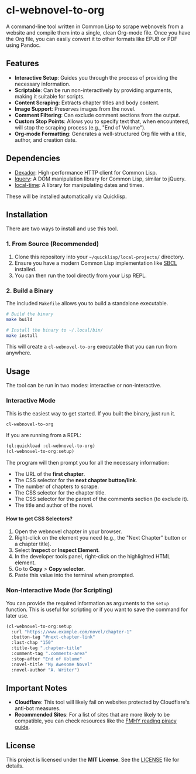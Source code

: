 # cl-webnovel-to-org

A command-line tool written in Common Lisp to scrape webnovels from a website and compile them into a single, clean Org-mode file. Once you have the Org file, you can easily convert it to other formats like EPUB or PDF using Pandoc.

## Features

- **Interactive Setup**: Guides you through the process of providing the necessary information.
- **Scriptable**: Can be run non-interactively by providing arguments, making it suitable for scripts.
- **Content Scraping**: Extracts chapter titles and body content.
- **Image Support**: Preserves images from the novel.
- **Comment Filtering**: Can exclude comment sections from the output.
- **Custom Stop Points**: Allows you to specify text that, when encountered, will stop the scraping process (e.g., "End of Volume").
- **Org-mode Formatting**: Generates a well-structured Org file with a title, author, and creation date.

## Dependencies

- [Dexador](https://github.com/fukamachi/dexador): High-performance HTTP client for Common Lisp.
- [lquery](https://github.com/g000001/lquery): A DOM manipulation library for Common Lisp, similar to jQuery.
- [local-time](https://github.com/dlowe-net/local-time): A library for manipulating dates and times.

These will be installed automatically via Quicklisp.

## Installation

There are two ways to install and use this tool.

### 1. From Source (Recommended)

1.  Clone this repository into your `~/quicklisp/local-projects/` directory.
2.  Ensure you have a modern Common Lisp implementation like [SBCL](http://www.sbcl.org/) installed.
3.  You can then run the tool directly from your Lisp REPL.

### 2. Build a Binary

The included `Makefile` allows you to build a standalone executable.

```bash
# Build the binary
make build

# Install the binary to ~/.local/bin/
make install
```

This will create a `cl-webnovel-to-org` executable that you can run from anywhere.

## Usage

The tool can be run in two modes: interactive or non-interactive.

### Interactive Mode

This is the easiest way to get started. If you built the binary, just run it.

```bash
cl-webnovel-to-org
```

If you are running from a REPL:

```lisp
(ql:quickload :cl-webnovel-to-org)
(cl-webnovel-to-org:setup)
```

The program will then prompt you for all the necessary information:
- The URL of the **first chapter**.
- The CSS selector for the **next chapter button/link**.
- The number of chapters to scrape.
- The CSS selector for the chapter title.
- The CSS selector for the parent of the comments section (to exclude it).
- The title and author of the novel.

#### How to get CSS Selectors?

1.  Open the webnovel chapter in your browser.
2.  Right-click on the element you need (e.g., the "Next Chapter" button or a chapter title).
3.  Select **Inspect** or **Inspect Element**.
4.  In the developer tools panel, right-click on the highlighted HTML element.
5.  Go to **Copy** > **Copy selector**.
6.  Paste this value into the terminal when prompted.

### Non-Interactive Mode (for Scripting)

You can provide the required information as arguments to the `setup` function. This is useful for scripting or if you want to save the command for later use.

```lisp
(cl-webnovel-to-org:setup
  :url "https://www.example.com/novel/chapter-1"
  :button-tag "#next-chapter-link"
  :last-chap "150"
  :title-tag ".chapter-title"
  :comment-tag ".comments-area"
  :stop-after "End of Volume"
  :novel-title "My Awesome Novel"
  :novel-author "A. Writer")
```

## Important Notes

- **Cloudflare**: This tool will likely fail on websites protected by Cloudflare's anti-bot measures.
- **Recommended Sites**: For a list of sites that are more likely to be compatible, you can check resources like the [FMHY reading piracy guide](https://fmhy.pages.dev/readingpiracyguide/#light-novel-sites).

## License

This project is licensed under the **MIT License**. See the [LICENSE](./LICENSE) file for details.
